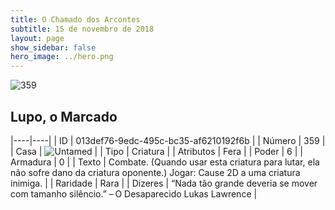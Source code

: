 ```yaml
---
title: O Chamado dos Arcontes
subtitle: 15 de novembro de 2018
layout: page
show_sidebar: false
hero_image: ../hero.png
---
```


![359](https://cdn.keyforgegame.com/media/card_front/pt/341_359_RX86WM6596MC_pt.png)

## Lupo, o Marcado

|----|----|
| ID | 013def76-9edc-495c-bc35-af6210192f6b |
| Número | 359 |
| Casa | ![Untamed](https://archonarcana.com/images/thumb/b/bd/Untamed.png/22px-Untamed.png "Indomados") |
| Tipo | Criatura |
| Atributos | Fera |
| Poder | 6 |
| Armadura | 0 |
| Texto | Combate. (Quando usar esta criatura para  lutar, ela não sofre dano da criatura oponente.) Jogar: Cause 2D a uma criatura inimiga. |
| Raridade | Rara |
| Dizeres | “Nada tão grande deveria se mover com tamanho silêncio.” – O Desaparecido Lukas Lawrence |
